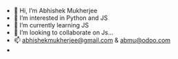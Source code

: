 - 👋 Hi, I’m Abhishek Mukherjee
- 👀 I’m interested in Python and JS
- 🌱 I’m currently learning JS
- 💞️ I’m looking to collaborate on Js...
- 📫 abhishekmukherjee@gmail.com & abmu@odoo.com
- 

<!---
abmu-odoo/abmu-odoo is a ✨ special ✨ repository because its `README.md` (this file) appears on your GitHub profile.
You can click the Preview link to take a look at your changes.
--->
